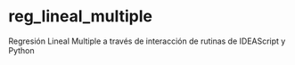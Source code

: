 # reg_lineal_multiple
Regresión Lineal Multiple a través de interacción de rutinas de IDEAScript y Python

